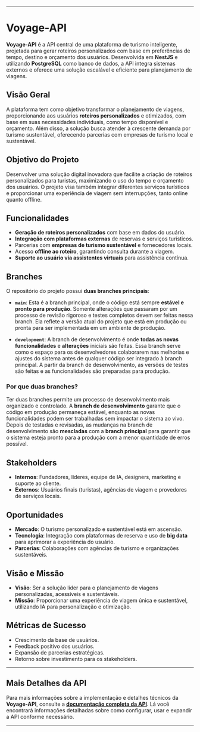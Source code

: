 
---

# Voyage-API

**Voyage-API** é a API central de uma plataforma de turismo inteligente, projetada para gerar roteiros personalizados com base em preferências de tempo, destino e orçamento dos usuários. Desenvolvida em **NestJS** e utilizando **PostgreSQL** como banco de dados, a API integra sistemas externos e oferece uma solução escalável e eficiente para planejamento de viagens.

## Visão Geral

A plataforma tem como objetivo transformar o planejamento de viagens, proporcionando aos usuários **roteiros personalizados** e otimizados, com base em suas necessidades individuais, como tempo disponível e orçamento. Além disso, a solução busca atender à crescente demanda por turismo sustentável, oferecendo parcerias com empresas de turismo local e sustentável.

## Objetivo do Projeto

Desenvolver uma solução digital inovadora que facilite a criação de roteiros personalizados para turistas, maximizando o uso do tempo e orçamento dos usuários. O projeto visa também integrar diferentes serviços turísticos e proporcionar uma experiência de viagem sem interrupções, tanto online quanto offline.

## Funcionalidades

- **Geração de roteiros personalizados** com base em dados do usuário.
- **Integração com plataformas externas** de reservas e serviços turísticos.
- Parcerias com **empresas de turismo sustentável** e fornecedores locais.
- Acesso **offline ao roteiro**, garantindo consulta durante a viagem.
- **Suporte ao usuário via assistentes virtuais** para assistência contínua.

## Branches

O repositório do projeto possui **duas branches principais**:

- **`main`**: Esta é a branch principal, onde o código está sempre **estável e pronto para produção**. Somente alterações que passaram por um processo de revisão rigoroso e testes completos devem ser feitas nessa branch. Ela reflete a versão atual do projeto que está em produção ou pronta para ser implementada em um ambiente de produção.

- **`development`**: A branch de desenvolvimento é onde **todas as novas funcionalidades** e **alterações** iniciais são feitas. Essa branch serve como o espaço para os desenvolvedores colaborarem nas melhorias e ajustes do sistema antes de qualquer código ser integrado à branch principal. A partir da branch de desenvolvimento, as versões de testes são feitas e as funcionalidades são preparadas para produção.

### Por que duas branches?

Ter duas branches permite um processo de desenvolvimento mais organizado e controlado. A **branch de desenvolvimento** garante que o código em produção permaneça estável, enquanto as novas funcionalidades podem ser trabalhadas sem impactar o sistema ao vivo. Depois de testadas e revisadas, as mudanças na branch de desenvolvimento são **mescladas** com a **branch principal** para garantir que o sistema esteja pronto para a produção com a menor quantidade de erros possível.

## Stakeholders

- **Internos**: Fundadores, líderes, equipe de IA, designers, marketing e suporte ao cliente.
- **Externos**: Usuários finais (turistas), agências de viagem e provedores de serviços locais.

## Oportunidades

- **Mercado**: O turismo personalizado e sustentável está em ascensão.
- **Tecnologia**: Integração com plataformas de reserva e uso de **big data** para aprimorar a experiência do usuário.
- **Parcerias**: Colaborações com agências de turismo e organizações sustentáveis.

## Visão e Missão

- **Visão**: Ser a solução líder para o planejamento de viagens personalizadas, acessíveis e sustentáveis.
- **Missão**: Proporcionar uma experiência de viagem única e sustentável, utilizando IA para personalização e otimização.

## Métricas de Sucesso

- Crescimento da base de usuários.
- Feedback positivo dos usuários.
- Expansão de parcerias estratégicas.
- Retorno sobre investimento para os stakeholders.

---

## Mais Detalhes da API

Para mais informações sobre a implementação e detalhes técnicos da **Voyage-API**, consulte a [**documentação completa da API**](./docs/index.md). Lá você encontrará informações detalhadas sobre como configurar, usar e expandir a API conforme necessário.

---
